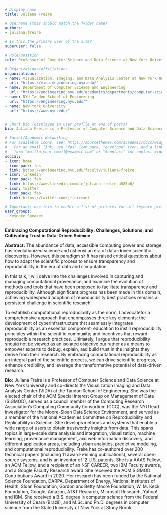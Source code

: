 ```yaml
---
# Display name
title: Juliana Freire

# Username (this should match the folder name)
authors:
- juliana.freire

# Is this the primary user of the site?
superuser: false

# Role/position
role: Professor of Computer Science and Data Science at New York University

# Organizations/Affiliations
organizations:
- name: Visualization, Imaging, and Data Analysis Center at New York University
  url: "https://vida.engineering.nyu.edu/"
- name: Department of Computer Science and Engineering
  url: "https://engineering.nyu.edu/academics/departments/computer-science-and-engineering"
- name: NYU Tandon School of Engineering
  url: "https://engineering.nyu.edu/"
- name: New York University
  url: "https://www.nyu.edu/"


# Short bio (displayed in user profile at end of posts)
bio: Juliana Freire is a Professor of Computer Science and Data Science at New York University and co-directs the Visualization Imaging and Data Analysis Center (VIDA) at the Tandon School of Engineering. She was the elected chair of the ACM Special Interest Group on Management of Data (SIGMOD), served as a council member of the Computing Research Association’s Computing Community Consortium (CCC), was the NYU lead investigator for the Moore-Sloan Data Science Environment, and served as a member of the National Academies Committee  on Reproducibility and Replicability in Science.

# Social/Academic Networking
# For available icons, see: https://sourcethemes.com/academic/docs/widgets/#icons
#   For an email link, use "fas" icon pack, "envelope" icon, and a link in the
#   form "mailto:your-email@example.com" or "#contact" for contact widget.
social:
- icon: home
  icon_pack: fas
  link: https://engineering.nyu.edu/faculty/juliana-freire
- icon: linkedin
  icon_pack: fab
  link: https://www.linkedin.com/in/juliana-freire-a585b6/
- icon: twitter
  icon_pack: fab
  link: https://twitter.com/jfreirenet

# Important: use this to enable a list of pictures for all keynote pictures on the keynote speaker page.
user_groups:
- Keynote Speaker
---
```

**Embracing Computational Reproducibility: Challenges, Solutions, and Cultivating Trust in Data-Driven Science**

**Abstract:** The abundance of data, accessible computing power and storage has revolutionized science and ushered an era of data-driven scientific discoveries. However, this paradigm shift has raised critical questions about how to adapt the scientific process to ensure transparency and reproducibility in the era of data and computation. 

In this talk, I will delve into the challenges involved in capturing and managing computational provenance, and examine the evolution of methods and tools that have been proposed to facilitate transparency and reproducibility. Although significant progress has been made in this domain, achieving widespread adoption of reproducibility best practices remains a persistent challenge in scientific research.

To establish computational reproducibility as the norm, I advocatefor a comprehensive approach that encompasses three key elements: the development of cyberinfrastructure that seamlessly integrates reproducibility as an essential component; education to instill reproducibility principles within the scientific community; and incentives that reward reproducible research practices.  Ultimately, I argue that reproducibility should not be viewed as an isolated objective but rather as a means to empower experts to debug, explain, and build trust in the insights they derive from their research.  By embracing computational reproducibility as an integral part of the scientific process, we can drive scientific progress, enhance credibility, and leverage the transformative potential of data-driven research.

**Bio:** Juliana Freire is a Professor of Computer Science and Data Science at New York University and co-directs the Visualization Imaging and Data Analysis Center (VIDA) at the Tandon School of Engineering. She was the elected chair of the ACM Special Interest Group on Management of Data (SIGMOD), served as a council member of the Computing Research Association’s Computing Community Consortium (CCC), was the NYU lead investigator for the Moore-Sloan Data Science Environment, and served as a member of the National Academies Committee  on Reproducibility and Replicability in Science. She develops methods and systems that enable a wide range of users to obtain trustworthy insights from data. This spans topics in large-scale data analysis and integration, visualization, machine learning, provenance management, and web information discovery, and different application areas, including urban analytics, predictive modeling, and computational reproducibility. Freire has co-authored over 200 technical papers (including 11 award-winning publications), several open-source systems, and is an inventor of 12 U.S. patents. She is a AAAS Fellow,  an ACM Fellow, and a recipient of an NSF CAREER, two IBM Faculty awards, and a Google Faculty Research award.  She received the ACM SIGMOD Contributions Award in 2020. Her research has been funded by the National Science Foundation, DARPA, Department of Energy, National Institutes of Health, Sloan Foundation, Gordon and Betty Moore Foundation, W. M. Keck Foundation, Google, Amazon, AT&T Research, Microsoft Research, Yahoo! and IBM. She received a B.S. degree in computer science from the Federal University of Ceara (Brazil), and M.Sc. and Ph.D. degrees in computer science from the State University of New York at Stony Brook.